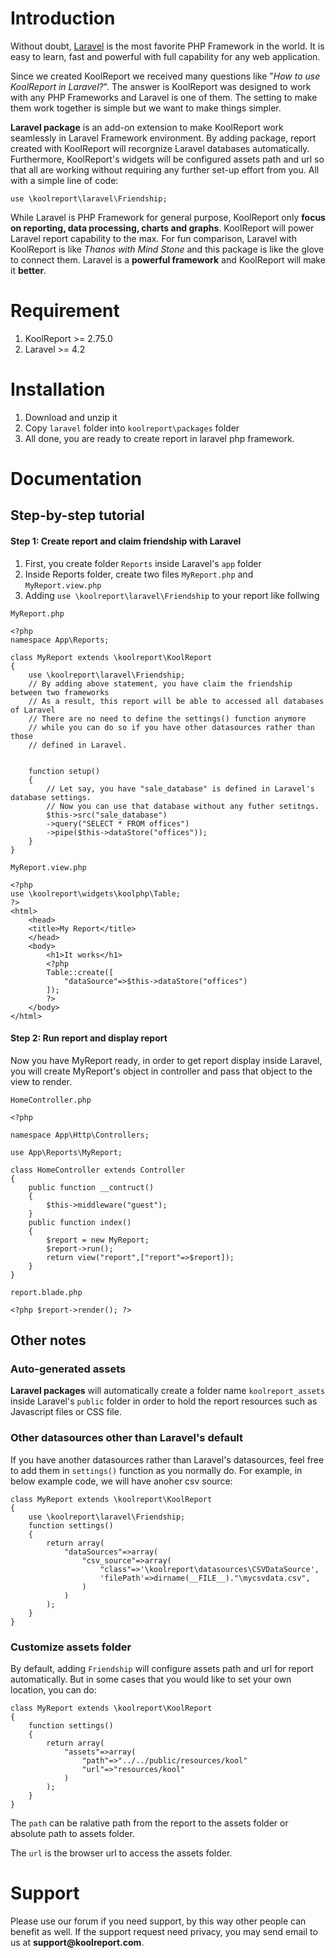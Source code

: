 # Introduction

Without doubt, [Laravel](https://laravel.com) is the most favorite PHP Framework in the world. It is easy to learn, fast and powerful with full capability for any web application.

Since we created KoolReport we received many questions like "_How to use KoolReport in Laravel?_". The answer is KoolReport was designed to work with any PHP Frameworks and Laravel is one of them. The setting to make them work together is simple but we want to make things simpler.

__Laravel package__ is an add-on extension to make KoolReport work seamlessly in Laravel Framework environment. By adding package, report created with KoolReport will recorgnize Laravel databases automatically. Furthermore, KoolReport's widgets will be configured assets path and url so that all are working without requiring any further set-up effort from you. All with a simple line of code:

```
use \koolreport\laravel\Friendship;
```

While Laravel is PHP Framework for general purpose, KoolReport only __focus on reporting, data processing, charts and graphs__. KoolReport will power Laravel report capability to the max. For fun comparison, Laravel with KoolReport is like _Thanos with Mind Stone_ and this package is like the glove to connect them. Laravel is a __powerful framework__ and KoolReport will make it __better__.

# Requirement

1. KoolReport >= 2.75.0
2. Laravel >= 4.2

# Installation

1. Download and unzip it
2. Copy `laravel` folder into `koolreport\packages` folder
3. All done, you are ready to create report in laravel php framework.

# Documentation

## Step-by-step tutorial

#### Step 1: Create report and claim friendship with Laravel

1. First, you create folder `Reports` inside Laravel's `app` folder
2. Inside Reports folder, create two files `MyReport.php` and `MyReport.view.php`
3. Adding `use \koolreport\laravel\Friendship` to your report like follwing

`MyReport.php`

```
<?php
namespace App\Reports;

class MyReport extends \koolreport\KoolReport
{
    use \koolreport\laravel\Friendship;
    // By adding above statement, you have claim the friendship between two frameworks
    // As a result, this report will be able to accessed all databases of Laravel
    // There are no need to define the settings() function anymore
    // while you can do so if you have other datasources rather than those
    // defined in Laravel.
    

    function setup()
    {
        // Let say, you have "sale_database" is defined in Laravel's database settings.
        // Now you can use that database without any futher setitngs.
        $this->src("sale_database")
        ->query("SELECT * FROM offices")
        ->pipe($this->dataStore("offices"));        
    }
}
```

`MyReport.view.php`

```
<?php
use \koolreport\widgets\koolphp\Table;
?>
<html>
    <head>
    <title>My Report</title>
    </head>
    <body>
        <h1>It works</h1>
        <?php
        Table::create([
            "dataSource"=>$this->dataStore("offices")
        ]);
        ?>
    </body>
</html>
```

#### Step 2: Run report and display report

Now you have MyReport ready, in order to get report display inside Laravel, you will create MyReport's object in controller and pass that object to the view to render.


`HomeController.php`

```
<?php

namespace App\Http\Controllers;

use App\Reports\MyReport;

class HomeController extends Controller
{
    public function __contruct()
    {
        $this->middleware("guest");
    }
    public function index()
    {
        $report = new MyReport;
        $report->run();
        return view("report",["report"=>$report]);
    }
}
```

`report.blade.php`

```
<?php $report->render(); ?>
```

## Other notes

### Auto-generated assets

__Laravel packages__ will automatically create a folder name `koolreport_assets` inside Laravel's `public` folder in order to hold the report resources such as Javascript files or CSS file.


### Other datasources other than Laravel's default

If you have another datasources rather than Laravel's datasources, feel free to add them in `settings()` function as you normally do. For example, in below example code, we will have anoher csv source:

```
class MyReport extends \koolreport\KoolReport
{
    use \koolreport\laravel\Friendship;
    function settings()
    {
        return array(
            "dataSources"=>array(
                "csv_source"=>array(
                    "class"=>'\koolreport\datasources\CSVDataSource',
                    'filePath'=>dirname(__FILE__)."\mycsvdata.csv",
                )
            )
        );
    }
}
```

### Customize assets folder

By default, adding `Friendship` will configure assets path and url for report automatically. But in some cases that you would like to set your own location, you can do:

```
class MyReport extends \koolreport\KoolReport
{
    function settings()
    {
        return array(
            "assets"=>array(
                "path"=>"../../public/resources/kool"
                "url"=>"resources/kool"
            )
        );
    }
}
```

The `path` can be ralative path from the report to the assets folder or absolute path to assets folder.

The `url` is the browser url to access the assets folder.


# Support

Please use our forum if you need support, by this way other people can benefit as well. If the support request need privacy, you may send email to us at __support@koolreport.com__.